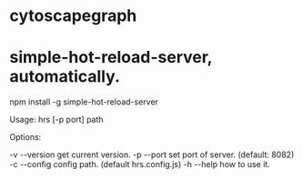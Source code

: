 # cytoscapegraph

# simple-hot-reload-server, automatically.
npm install -g simple-hot-reload-server

Usage: hrs [-p port] path
 
Options:
 
  -v --version                get current version.
  -p --port                   set port of server. (default: 8082)
  -c --config                 config path. (default hrs.config.js)
  -h --help                   how to use it.